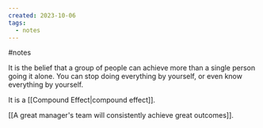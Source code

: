 ```yaml
---
created: 2023-10-06
tags:
  - notes
---
```

#notes 

It is the belief that a group of people can achieve more than a single person going it alone. You can stop doing everything by yourself, or even know everything by yourself. 

It is a [[Compound Effect|compound effect]].

[[A great manager's team will consistently achieve great outcomes]].